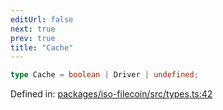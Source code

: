 ```yaml
---
editUrl: false
next: true
prev: true
title: "Cache"
---
```


```ts
type Cache = boolean | Driver | undefined;
```

Defined in: [packages/iso-filecoin/src/types.ts:42](https://github.com/hugomrdias/filecoin/blob/main/packages/iso-filecoin/src/types.ts#L42)
